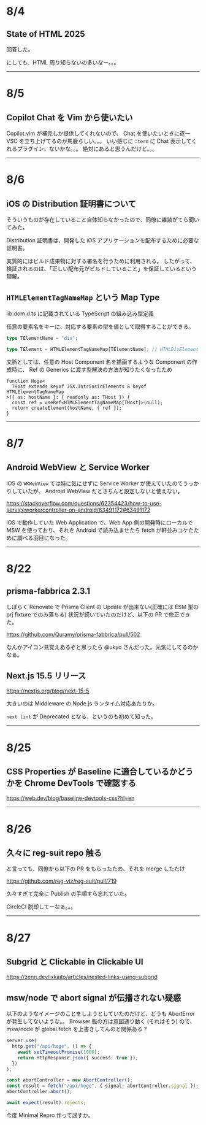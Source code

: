 # 8/4

## State of HTML 2025

回答した。

にしても、HTML 周り知らないの多いなー。。。

---

# 8/5

## Copilot Chat を Vim から使いたい

Copilot.vim が補完しか提供してくれないので、 Chat を使いたいときに逐一 VSC を立ち上げてるのが馬鹿らしい。。。
いい感じに `:term` に Chat 表示してくれるプラグイン、ないかな。。。
絶対にあると思うんだけど。。。

---

# 8/6

## iOS の Distribution 証明書について

そういうものが存在していること自体知らなかったので、同僚に雑談がてら聞いてみた。

Distribution 証明書は、開発した iOS アプリケーションを配布するために必要な証明書。

実質的にはビルド成果物に対する署名を行うために利用される。
したがって、検証されるのは、「正しい配布元がビルドしていること」を保証しているという理解。

## `HTMLElementTagNameMap` という Map Type

lib.dom.d.ts に記載されている TypeScript の組み込み型定義

任意の要素名をキーに、対応する要素の型を値として取得することができる。

```ts
type TElementName = "div";

type TElement = HTMLElementTagNameMap[TElementName]; // HTMLDivElement
```

文脈としては、任意の Host Component 名を描画するような Component の作成時に、 Ref の Generics に渡す型解決の方法が知りたくなったため

```tsx
function Hoge<
  THost extends keyof JSX.IntrinsicElements & keyof HTMLElementTagNameMap
>({ as: hostName }: { readonly as: THost }) {
  const ref = useRef<HTMLElementTagNameMap[THost]>(null);
  return createElement(hostName, { ref });
}
```

---

# 8/7

## Android WebView と Service Worker

iOS の `WKWebView` では特に気にせずに Service Worker が使えていたのでうっかりしていたが、 Android WebView だときちんと設定しないと使えない。

https://stackoverflow.com/questions/62354423/how-to-use-serviceworkercontroller-on-android/63491172#63491172

iOS で動作していた Web Application で、Web App 側の開発時にローカルで MSW を使っており、それを Android で読み込ませたら fetch が軒並みコケたために調べる羽目になった。

---

# 8/22

## prisma-fabbrica 2.3.1

しばらく Renovate で Prisma Client の Update が出来ない(正確には ESM 型の prj fixture でのみ落ちる) 状況が続いていたのだけど、以下の PR で修正できた。

https://github.com/Quramy/prisma-fabbrica/pull/502

なんかアイコン見覚えあるぞと思ったら @ukyo さんだった。元気にしてるのかなぁ。

## Next.js 15.5 リリース

https://nextjs.org/blog/next-15-5

大きいのは Middleware の Node.js ランタイム対応あたりか。

`next lint` が Deprecated となる、というのも初めて知った。

---

# 8/25

## CSS Properties が Baseline に適合しているかどうかを Chrome DevTools で確認する

https://web.dev/blog/baseline-devtools-css?hl=en

---

# 8/26

## 久々に reg-suit repo 触る

と言っても、同僚から以下の PR をもらったため、それを merge しただけ

https://github.com/reg-viz/reg-suit/pull/719

久々すぎて完全に Publish の手順すら忘れていた。

CircleCI 脱却してーなぁ。。。

---

# 8/27

## Subgrid と Clickable in Clickable UI

https://zenn.dev/ixkaito/articles/nested-links-using-subgrid

## msw/node で abort signal が伝播されない疑惑

以下のようなイメージのことをしようとしていたのだけど、どうも AbortError が発生してないような。。
Browser 版の方は意図通り動く (それはそう) ので、 msw/node が global.fetch を上書きしてんのと関係ある？

```ts
server.use(
  http.get("/api/hoge", () => {
    await setTimeoutPromise(1000);
    return HttpResponse.json({ success: true });
  })
);

const abortController = new AbortController();
const result = fetch("/api/hoge", { signal: abortController.signal });
abortController.abort();

await expect(result).rejects;
```

今度 Minimal Repro 作って試すか。
